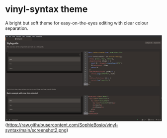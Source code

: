 # vinyl-syntax theme

A bright but soft theme for easy-on-the-eyes editing with clear colour separation.

![A screenshot of your theme](https://raw.githubusercontent.com/SophieBosio/vinyl-syntax/main/screenshot1.png)(https://raw.githubusercontent.com/SophieBosio/vinyl-syntax/main/screenshot2.png)

